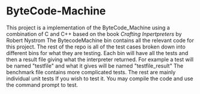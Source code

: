 # ByteCode-Machine
This project is a implementation of the ByteCode_Machine using a combination of C and C++ based on the book _Crafting Inpertpreters_ by Robert Nystrom 
The BytecodeMachine bin contains all the relevant code for this project.
The rest of the repo is all of the test cases broken down into different bins for what they are testing. Each bin will have all the tests and then a result file giving what the interpreter returned. For example a test will be named "testfile" and what it gives will be named "testfile_result"
The benchmark file contains more complicated tests. The rest are mainly individual unit tests
If you wish to test it. You may compile the code and use the command prompt to test. 
